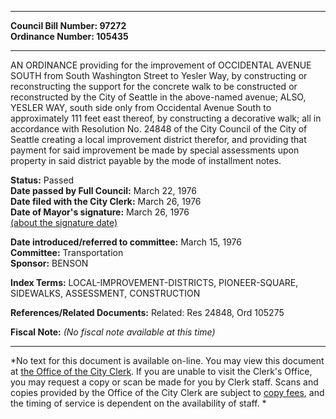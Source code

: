 * * * * *  
  
**Council Bill Number: [](#h0)[](#h2)97272**   
**Ordinance Number: 105435**  
  
* * * * *  
  
AN ORDINANCE providing for the improvement of OCCIDENTAL AVENUE SOUTH from South Washington Street to Yesler Way, by constructing or reconstructing the support for the concrete walk to be constructed or reconstructed by the City of Seattle in the above-named avenue; ALSO, YESLER WAY, south side only from Occidental Avenue South to approximately 111 feet east thereof, by constructing a decorative walk; all in accordance with Resolution No. 24848 of the City Council of the City of Seattle creating a local improvement district therefor, and providing that payment for said improvement be made by special assessments upon property in said district payable by the mode of installment notes.  
  
**Status:** Passed   
**Date passed by Full Council:** March 22, 1976   
**Date filed with the City Clerk:** March 26, 1976   
**Date of Mayor's signature:** March 26, 1976   
[(about the signature date)](/~public/approvaldate.htm)   
  
  
**Date introduced/referred to committee:** March 15, 1976   
**Committee:** Transportation   
**Sponsor:** BENSON   
  
**Index Terms:** LOCAL-IMPROVEMENT-DISTRICTS, PIONEER-SQUARE, SIDEWALKS, ASSESSMENT, CONSTRUCTION  
  
**References/Related Documents:** Related: Res 24848, Ord 105275  
  
**Fiscal Note:** *(No fiscal note available at this time)*  
  
* * * * *  
  
*No text for this document is available on-line. You may view this document at [the Office of the City Clerk](http://www.seattle.gov/leg/clerk/contactUs.htm). If you are unable to visit the Clerk's Office, you may request a copy or scan be made for you by Clerk staff. Scans and copies provided by the Office of the City Clerk are subject to [copy fees](http://clerk.seattle.gov/~public/clerkfees.htm), and the timing of service is dependent on the availability of staff. *  
  
  
